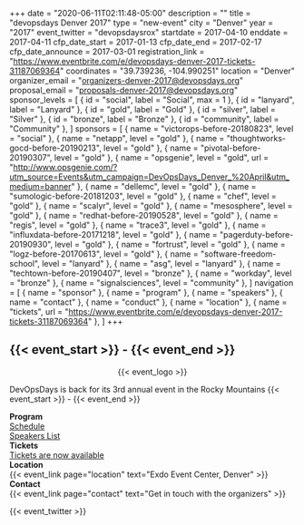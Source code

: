 +++
date = "2020-06-11T02:11:48-05:00"
description = ""
title = "devopsdays Denver 2017"
type = "new-event"
city = "Denver"
year = "2017"
event_twitter = "devopsdaysrox"
startdate = 2017-04-10
enddate = 2017-04-11
cfp_date_start = 2017-01-13
cfp_date_end = 2017-02-17
cfp_date_announce = 2017-03-01
registration_link = "https://www.eventbrite.com/e/devopsdays-denver-2017-tickets-31187069364"
coordinates = "39.739236, -104.990251"
location = "Denver"
organizer_email = "organizers-denver-2017@devopsdays.org"
proposal_email = "proposals-denver-2017@devopsdays.org"
sponsor_levels = [
    { id = "social", label = "Social", max = 1 },
    { id = "lanyard", label = "Lanyard" },
    { id = "gold", label = "Gold" },
    { id = "silver", label = "Silver" },
    { id = "bronze", label = "Bronze" },
    { id = "community", label = "Community" },
]
sponsors = [
    { name = "victorops-before-20180823", level = "social" },
    { name = "netapp", level = "gold" },
    { name = "thoughtworks-gocd-before-20190213", level = "gold" },
    { name = "pivotal-before-20190307", level = "gold" },
    { name = "opsgenie", level = "gold", url = "http://www.opsgenie.com/?utm_source=Events&utm_campaign=DevOpsDays_Denver_%20April&utm_medium=banner" },
    { name = "dellemc", level = "gold" },
    { name = "sumologic-before-20181203", level = "gold" },
    { name = "chef", level = "gold" },
    { name = "scalyr", level = "gold" },
    { name = "mesosphere", level = "gold" },
    { name = "redhat-before-20190528", level = "gold" },
    { name = "regis", level = "gold" },
    { name = "trace3", level = "gold" },
    { name = "influxdata-before-20171218", level = "gold" },
    { name = "pagerduty-before-20190930", level = "gold" },
    { name = "fortrust", level = "gold" },
    { name = "logz-before-20170613", level = "gold" },
    { name = "software-freedom-school", level = "lanyard" },
    { name = "asg", level = "lanyard" },
    { name = "techtown-before-20190407", level = "bronze" },
    { name = "workday", level = "bronze" },
    { name = "signalsciences", level = "community" },
]
navigation = [
    { name = "sponsor" },
    { name = "program" },
    { name = "speakers" },
    { name = "contact" },
    { name = "conduct" },
    { name = "location" },
    { name = "tickets", url = "https://www.eventbrite.com/e/devopsdays-denver-2017-tickets-31187069364" },
]
+++
<h2>{{< event_start >}} - {{< event_end >}}</h2>

<div style="text-align:center;">
  {{< event_logo >}}
</div>

DevOpsDays is back for its 3rd annual event in the Rocky Mountains {{< event_start >}} - {{< event_end >}}

<div class = "row">
  <div class = "col-md-2">
    <strong>Program</strong>
  </div>
  <div class = "col-md-2">
    <a href = "/events/2017/denver/program/">Schedule</a>
  </div>
  <div class = "col-md-4">
    <a href = "/events/2017/denver/speakers/">Speakers List</a>
  </div>
</div>
<div class = "row">
  <div class = "col-md-2">
    <strong>Tickets</strong>
  </div>
  <div class = "col-md-8">
    <a href = "https://www.eventbrite.com/e/devopsdays-denver-2017-tickets-31187069364">Tickets are now available</a>
  </div>
</div>
<div class = "row">
  <div class = "col-md-2">
    <strong>Location</strong>
  </div>
  <div class = "col-md-8">
    {{< event_link page="location" text="Exdo Event Center, Denver" >}}
  </div>
</div>
<div class = "row">
  <div class = "col-md-2">
    <strong>Contact</strong>
  </div>
  <div class = "col-md-8">
    {{< event_link page="contact" text="Get in touch with the organizers" >}}
  </div>
</div>

{{< event_twitter >}}
